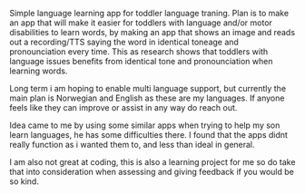 Simple language learning app for toddler language traning.
Plan is to make an app that will make it easier for toddlers with language and/or motor disabilities to learn words, by making an app that shows an image and reads out a recording/TTS saying the word in identical toneage and pronounciation every time. This as research shows that toddlers with language issues benefits from identical tone and pronounciation when learning words.

Long term i am hoping to enable multi language support, but currently the main plan is Norwegian and English as these are my languages. If anyone feels like they can improve or assist in any way do reach out.

Idea came to me by using some similar apps when trying to help my son learn languages, he has some difficulties there. I found that the apps didnt really function as i wanted them to, and less than ideal in general.


I am also not great at coding, this is also a learning project for me so do take that into consideration when assessing and giving feedback if you would be so kind.
